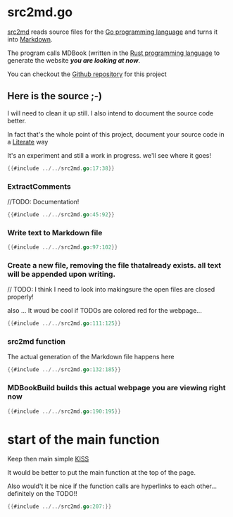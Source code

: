 
# src2md.go
[src2md](https://github.com/gdepuydt/go_src2md) reads source files for the [Go programming language](https://golang.org/) and turns it into [Markdown](https://en.wikipedia.org/wiki/Markdown).

The program calls MDBook (written in the [Rust programming language](https://www.rust-lang.org/) to generate the website **_you are looking at now_**.

You can checkout the [Github repository](https://github.com/gdepuydt/go_src2md) for this project

## Here is the source ;-)

I will need to clean it up still. I also intend to document the source code better.

In fact that's the whole point of this project, document your source code in a [Literate](https://en.wikipedia.org/wiki/Literate_programming) way

It's an experiment and still a work in progress. we'll see where it goes!


```go
{{#include ../../src2md.go:17:38}}

```

### ExtractComments

//TODO: Documentation!


```go
{{#include ../../src2md.go:45:92}}

```

### Write text to Markdown file


```go
{{#include ../../src2md.go:97:102}}

```

### Create a new file, removing the file thatalready exists. all text will be appended upon writing.
// TODO: I think I need to look into makingsure the open files are closed properly!

also ... It woud be cool if TODOs are colored red for the webpage...



```go
{{#include ../../src2md.go:111:125}}

```

### src2md function

The actual generation of the Markdown file happens here


```go
{{#include ../../src2md.go:132:185}}

```

### MDBookBuild builds this actual webpage you are viewing right now


```go
{{#include ../../src2md.go:190:195}}

```

# start of the main function

Keep then main simple [KISS](https://nl.wikipedia.org/wiki/KISS-principe)

It would be better to put the main function at the top of the page.

Also would't it be nice if the function calls are hyperlinks to each other... definitely on the TODO!!



```go
{{#include ../../src2md.go:207:}}

```
